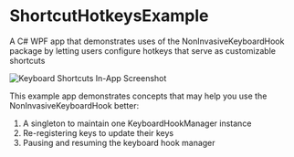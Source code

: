 # ShortcutHotkeysExample
A C# WPF app that demonstrates uses of the NonInvasiveKeyboardHook package by letting users configure hotkeys that serve as customizable shortcuts

![Keyboard Shortcuts In-App Screenshot](https://i.imgur.com/wvEVjfJ.png)

This example app demonstrates concepts that may help you use the NonInvasiveKeyboardHook better:
1) A singleton to maintain one KeyboardHookManager instance
2) Re-registering keys to update their keys
3) Pausing and resuming the keyboard hook manager
